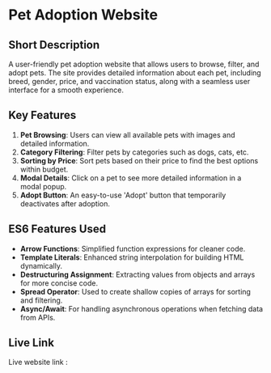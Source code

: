 # Pet Adoption Website

## Short Description
A user-friendly pet adoption website that allows users to browse, filter, and adopt pets. The site provides detailed information about each pet, including breed, gender, price, and vaccination status, along with a seamless user interface for a smooth experience.

## Key Features
1. **Pet Browsing**: Users can view all available pets with images and detailed information.
2. **Category Filtering**: Filter pets by categories such as dogs, cats, etc.
3. **Sorting by Price**: Sort pets based on their price to find the best options within budget.
4. **Modal Details**: Click on a pet to see more detailed information in a modal popup.
5. **Adopt Button**: An easy-to-use 'Adopt' button that temporarily deactivates after adoption.

## ES6 Features Used
- **Arrow Functions**: Simplified function expressions for cleaner code.
- **Template Literals**: Enhanced string interpolation for building HTML dynamically.
- **Destructuring Assignment**: Extracting values from objects and arrays for more concise code.
- **Spread Operator**: Used to create shallow copies of arrays for sorting and filtering.
- **Async/Await**: For handling asynchronous operations when fetching data from APIs.

## Live Link
Live website link :
